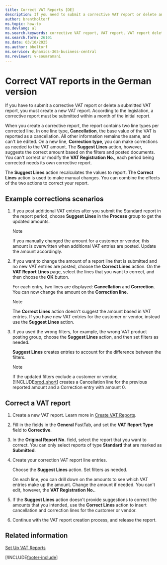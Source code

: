 ```yaml
---
title: Correct VAT Reports [DE]
description: If you need to submit a corrective VAT report or delete an existing one, you must create a new VAT report. 
author: brentholtorf
ms.topic: how-to
ms.devlang: al
ms.search.keywords: corrective VAT report, VAT report, VAT report deletion, VAT report correction, German version
ms.search.form: 26101
ms.date: 03/10/2025
ms.author: bholtorf
ms.service: dynamics-365-business-central
ms.reviewer: v-soumramani
---
```


# Correct VAT reports in the German version

If you have to submit a corrective VAT report or delete a submitted VAT report, you must create a new VAT report. According to the legislation, a corrective report must be submitted within a month of the initial report.  

When you create a corrective report, the report contains two line types per corrected line. In one line type, **Cancellation**, the base value of the VAT is reported as a cancellation. All other information remains the same, and can't be edited. On a new line, **Correction type**, you can make corrections as needed to the VAT amount. The **Suggest Lines** action, however, suggests the correct amount based on the filters and posted documents. You can't correct or modify the **VAT Registration No.**, each period being corrected needs its own corrective report.  

The **Suggest Lines** action recalculates the values to report. The **Correct Lines** action is used to make manual changes. You can combine the effects of the two actions to correct your report.  

## Example corrections scenarios

1. If you post additional VAT entries after you submit the Standard report in the report period, choose **Suggest Lines** in the **Process** group to get the updated amounts.  

    > [!NOTE]  
    > If you manually changed the amount for a customer or vendor, this amount is overwritten when additional VAT entries are posted. Update the amount accordingly.  

1. If you want to change the amount of a report line that is submitted and no new VAT entries are posted, choose the  **Correct Lines** action. On the **VAT Report Lines** page, select the lines that you want to correct, and then choose the **OK** button.  

    For each entry, two lines are displayed: **Cancellation** and **Correction**. You can now change the amount on the **Correction line**.  

    > [!NOTE]  
    > The **Correct Lines** action doesn't suggest the amount based in VAT entries. If you have new VAT entries for the customer or vendor, instead use the **Suggest Lines** action.  

1. If you used the wrong filters, for example, the wrong VAT product posting group, choose the **Suggest Lines** action, and then set filters as needed.  

    **Suggest Lines** creates entries to account for the difference between the filters.  

    > [!NOTE]  
    > If the updated filters exclude a customer or vendor, [!INCLUDE[prod_short](../../includes/prod_short.md)] creates a Cancellation line for the previous reported amount and a Correction entry with amount 0.

## Correct a VAT report  

1. Create a new VAT report. Learn more in [Create VAT Reports](how-to-create-vat-reports.md).  
1. Fill in the fields in the **General** FastTab, and set the **VAT Report Type** field to **Corrective**.  
1. In the **Original Report No.** field, select the report that you want to correct. You can only select reports of type **Standard** that are marked as **Submitted**.  
1. Create your correction VAT report line entries.  

    Choose the **Suggest Lines** action. Set filters as needed.  

    On each line, you can drill down on the amounts to see which VAT entries make up the amount. Change the amount if needed. You can't edit, however, the **VAT Registration No.**.  

1. If the **Suggest Lines** action doesn't provide suggestions to correct the amounts that you intended, use the **Correct Lines** action to insert cancellation and correction lines for the customer or vendor.  
1. Continue with the VAT report creation process, and release the report.  

## Related information

[Set Up VAT Reports](how-to-set-up-vat-reports.md)

[!INCLUDE[footer-include](../../includes/footer-banner.md)]
